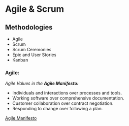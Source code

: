 # Agile & Scrum

## Methodologies

- Agile
- Scrum
- Scrum Ceremonies
- Epic and User Stories
- Kanban

### Agile:

_Agile Values in the **Agile Manifesto:**_

- Individuals and interactions over processes and tools.
- Working software over comprehensive documentation.
- Customer collaboration over contract negotiation.
- Responding to change over following a plan.

[Agile Manifesto](https://agilemanifesto.org/)
